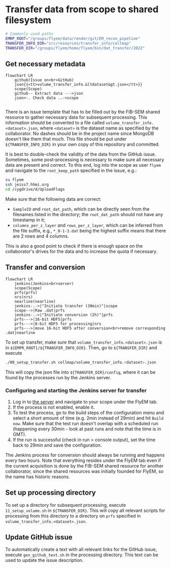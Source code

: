 # Transfer data from scope to shared filesystem

```bash
# Commonly used paths
EMRP_ROOT="/groups/flyem/data/render/git/EM_recon_pipeline"
TRANSFER_INFO_DIR="src/resources/transfer_info/cellmap"
TRANSFER_DIR="/groups/flyem/home/flyem/bin/dat_transfer/2022"
```

## Get necessary metadata
```mermaid
flowchart LR
    github(Issue on<br>GitHub)
    json{{<tt>volume_transfer_info.&ltdataset&gt.json</tt>}}
    scope(Scope)
    github-- Extract data --->json
    json<-. Check data ..->scope
    
```
There is an issue template that has to be filled out by the FIB-SEM shared resource to gather necessary data for subsequent processing. This information should be converted to a file called `volume_transfer_info.<dataset>.json`, where `<dataset>` is the dataset name as specified by the collaborator. No dashes should be in the project name since MongoDB doesn't like them that much. This file should be put under `${TRANSFER_INFO_DIR}` in your own copy of this repository and committed.

It is best to double-check the validity of the data from the GitHub issue. Sometimes, some post-processing is necessary to make sure all necessary data are present and correct. To this end, log into the scope as user `flyem` and navigate to the `root_keep_path` specified in the issue, e.g.:
```bash
su flyem
ssh jeiss7.hhmi.org
cd /cygdrive/d/UploadFlags
```
Make sure that the following data are correct:
* `SampleID` and `root_dat_path`, which can be directly seen from the filenames listed in the directory; the `root_dat_path` should not have any timestamp in it;
* `columns_per_z_layer` and `rows_per_z_layer`, which can be inferred from the file suffix, e.g., `*_0-1-3.dat` being the highest suffix means that there are 2 rows and 4 columns.

This is also a good point to check if there is enough space on the collaborator's drives for the data and to increase the quota if necessary.

## Transfer and conversion
```mermaid
flowchart LR
    jenkins(Jenkins<br>server)
    scope(Scope)
    prfs(prfs)
    nrs(nrs)
    nearline(nearline)
    jenkins-.->|"Initiate transfer (30min)"|scope
    scope-->|Raw .dat|prfs
    jenkins-.->|"Initiate conversion (2h)"|prfs
    prfs--->|16-bit HDF5|prfs
    prfs--->|8-bit HDF5 for processing|nrs
    prfs--->|move 16-bit HDF5 after conversion<br>remove corresponding .dat|nearline
```
To set up transfer, make sure that `volume_transfer_info.<dataset>.json` is in `${EMPR_ROOT}/${TRANSFER_INFO_DIR}`. Then, go to `${TRANSFER_DIR}` and execute
```bash
./00_setup_transfer.sh cellmap/volume_transfer_info.<dataset>.json
```
This will copy the json file into `${TRANSFER_DIR}/config`, where it can be found by the processes run by the Jenkins server.

### Configuring and starting the Jenkins server for transfer
1. Log in to [the server](https://jenkins.int.janelia.org) and navigate to your scope under the FlyEM tab.
2. If the process is not enabled, enable it.
3. To test the process, go to the build steps of the configuration menu and select a short amount of time (e.g. 2min instead of 29min) and hit `Build now`. Make sure that the test run doesn't overlap with a scheduled run (happening every 30min - look at past runs and note that the time is in GMT).
4. If the run is successful (check in run > console output), set the time back to 29min and save the configuration.

The Jenkins process for conversion should always be running and happens every two hours. Note that everything resides under the FlyEM tab even if the current acquisition is done by the FIB-SEM shared resource for another collaborator, since the shared resources was initially founded for FlyEM, so the name has historic reasons.

## Set up processing directory
To set up a directory for subsequent processing, execute `11_setup_volume.sh` in `${TRANSFER_DIR}`. This will copy all relevant scripts for processing from this directory to a directory on `prfs` specified in `volume_transfer_info.<dataset>.json`.

## Update GitHub issue
To automatically create a text with all relevant links for the GitHub issue, execute `gen_github_text.sh` in the processing directory. This text can be used to update the issue description.
